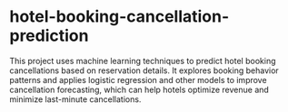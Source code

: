 # hotel-booking-cancellation-prediction
This project uses machine learning techniques to predict hotel booking cancellations based on reservation details. It explores booking behavior patterns and applies logistic regression and other models to improve cancellation forecasting, which can help hotels optimize revenue and minimize last-minute cancellations.

